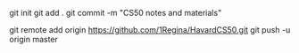 git init
git add .
git commit -m "CS50 notes and materials"

git remote add origin https://github.com/1Regina/HavardCS50.git
git push -u origin master
                